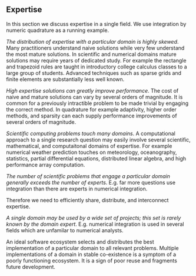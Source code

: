 
Expertise
---------

In this section we discuss expertise in a single field.  We use integration by numeric quadrature as a running example.

*The distribution of expertise with a particular domain is highly skewed*.  Many practitioners understand naive solutions while very few understand the most mature solutions.  In scientific and numerical domains mature solutions may require years of dedicated study.  For example the rectangle and trapezoid rules are taught in introductory college calculus classes to a large group of students.  Advanced techniques such as sparse grids and finite elements are substantially less well known.

*High expertise solutions can greatly improve performance*.  The cost of naive and mature solutions can vary by several orders of magnitude.  It is common for a previously intractible problem to be made trivial by engaging the correct method.  In quadrature for example adaptivity, higher order methods, and sparsity can each supply performance improvements of several orders of magnitude.

*Scientific computing problems touch many domains*.  A computational approach to a single research question may easily involve several scientific, mathematical, and computaitonal domains of expertise.  For example numerical weather prediction touches on meteorology, oceanography, statistics, partial differential equations, distributed linear algebra, and high performance array computation.

*The number of scientific problems that engage a particular domain generally exceeds the number of experts*.  E.g. far more questions use integration than there are experts in numerical integration.

Therefore we need to efficiently share, distribute, and interconnect expertise.

*A single domain may be used by a wide set of projects; this set is rarely known by the domain expert*.  E.g. numerical integration is used in several fields which are unfamilar to numerical analysts.

An ideal software ecosystem selects and distributes the best implementation of a particular domain to all relevant problems.  Multiple implementations of a domain in stable co-existence is a symptom of a poorly functioning ecosystem.  It is a sign of poor reuse and fragments future development.
